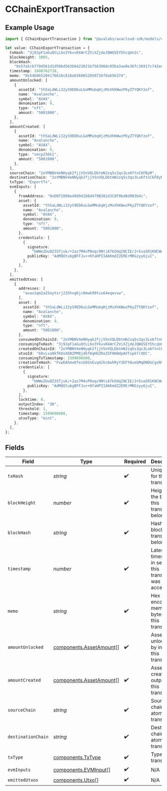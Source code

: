 # CChainExportTransaction

## Example Usage

```typescript
import { CChainExportTransaction } from "@avalabs/avacloud-sdk/models/components";

let value: CChainExportTransaction = {
  txHash: "3j9JpF1aGuQtLLbo3YkvvKkWrCZViXZjdeJQWUSEY5hcqUn2c",
  blockHeight: 1005,
  blockHash:
    "0x57a5cb7704561d1d59bd563b6421021b7563960c05ba3ae0e36fc36917c742ee",
  timestamp: 1600762738,
  memo: "0x546865204176616c616e6368652050726f6a656374",
  amountUnlocked: [
    {
      assetId: "th5aLdWLi32yS9ED6uLGoMMubqHjzMsXhKWwzP6yZTYQKYzof",
      name: "Avalanche",
      symbol: "AVAX",
      denomination: 9,
      type: "nft",
      amount: "5001000",
    },
  ],
  amountCreated: [
    {
      assetId: "th5aLdWLi32yS9ED6uLGoMMubqHjzMsXhKWwzP6yZTYQKYzof",
      name: "Avalanche",
      symbol: "AVAX",
      denomination: 9,
      type: "secp256k1",
      amount: "5001000",
    },
  ],
  sourceChain: "2oYMBNV4eNHyqk2fjjV5nVQLDbtmNJzq5s3qs3Lo6ftnC6FByM",
  destinationChain: "2oYMBNV4eNHyqk2fjjV5nVQLDbtmNJzq5s3qs3Lo6ftnC6FByM",
  txType: "ExportTx",
  evmInputs: [
    {
      fromAddress: "0xD0f2898e49d941D6d479B381d3C8F0bd8d983b4c",
      asset: {
        assetId: "th5aLdWLi32yS9ED6uLGoMMubqHjzMsXhKWwzP6yZTYQKYzof",
        name: "Avalanche",
        symbol: "AVAX",
        denomination: 9,
        type: "nft",
        amount: "5001000",
      },
      credentials: [
        {
          signature:
            "bWWoZUu0Z3STjuk/+2az7M4vP0oqc9NtiA7kOdqINCIE/2+5va5R1KNCWwEX5jE1xVHLvAxU2LHTN5gK8m84HwA",
          publicKey: "AdMQOtubgBFFJu++0faHPIIA6KmdZ2ERErMRGzyy6juI",
        },
      ],
    },
  ],
  emittedUtxos: [
    {
      addresses: [
        "avax1qm2a25eytsrj235hxg6jc0mwk99tss64eqevsw",
      ],
      asset: {
        assetId: "th5aLdWLi32yS9ED6uLGoMMubqHjzMsXhKWwzP6yZTYQKYzof",
        name: "Avalanche",
        symbol: "AVAX",
        denomination: 9,
        type: "nft",
        amount: "5001000",
      },
      consumedOnChainId: "2oYMBNV4eNHyqk2fjjV5nVQLDbtmNJzq5s3qs3Lo6ftnC6FByM",
      consumingTxHash: "3j9JpF1aGuQtLLbo3YkvvKkWrCZViXZjdeJQWUSEY5hcqUn2c",
      createdOnChainId: "2oYMBNV4eNHyqk2fjjV5nVQLDbtmNJzq5s3qs3Lo6ftnC6FByM",
      utxoId: "68vLva9kfKUsX88ZPM8jdbf8qHUZRoZSFH6NdpAVTspkfrXDC",
      consumingTxTimestamp: 1599696000,
      creationTxHash: "FvwEAhmxKfeiG8SnEvq42hc6whRyY3EFYAvebMqDNDGCgxN5Z",
      credentials: [
        {
          signature:
            "bWWoZUu0Z3STjuk/+2az7M4vP0oqc9NtiA7kOdqINCIE/2+5va5R1KNCWwEX5jE1xVHLvAxU2LHTN5gK8m84HwA",
          publicKey: "AdMQOtubgBFFJu++0faHPIIA6KmdZ2ERErMRGzyy6juI",
        },
      ],
      locktime: 0,
      outputIndex: "38",
      threshold: 1,
      timestamp: 1599696000,
      utxoType: "mint",
    },
  ],
};
```

## Fields

| Field                                                              | Type                                                               | Required                                                           | Description                                                        | Example                                                            |
| ------------------------------------------------------------------ | ------------------------------------------------------------------ | ------------------------------------------------------------------ | ------------------------------------------------------------------ | ------------------------------------------------------------------ |
| `txHash`                                                           | *string*                                                           | :heavy_check_mark:                                                 | Unique ID for this transaction.                                    | 3j9JpF1aGuQtLLbo3YkvvKkWrCZViXZjdeJQWUSEY5hcqUn2c                  |
| `blockHeight`                                                      | *number*                                                           | :heavy_check_mark:                                                 | Height of the block this transaction belongs to.                   | 1005                                                               |
| `blockHash`                                                        | *string*                                                           | :heavy_check_mark:                                                 | Hash of the block this transaction belongs to.                     | 0x57a5cb7704561d1d59bd563b6421021b7563960c05ba3ae0e36fc36917c742ee |
| `timestamp`                                                        | *number*                                                           | :heavy_check_mark:                                                 | Latest timestamp in seconds this transaction was accepted.         | 1600762738                                                         |
| `memo`                                                             | *string*                                                           | :heavy_check_mark:                                                 | Hex encoded memo bytes for this transaction.                       | 0x546865204176616c616e6368652050726f6a656374                       |
| `amountUnlocked`                                                   | [components.AssetAmount](../../models/components/assetamount.md)[] | :heavy_check_mark:                                                 | Assets unlocked by inputs of this transaction.                     |                                                                    |
| `amountCreated`                                                    | [components.AssetAmount](../../models/components/assetamount.md)[] | :heavy_check_mark:                                                 | Assets created by outputs of this transaction.                     |                                                                    |
| `sourceChain`                                                      | *string*                                                           | :heavy_check_mark:                                                 | Source chain for an atomic transaction.                            | 2oYMBNV4eNHyqk2fjjV5nVQLDbtmNJzq5s3qs3Lo6ftnC6FByM                 |
| `destinationChain`                                                 | *string*                                                           | :heavy_check_mark:                                                 | Destination chain for an atomic transaction.                       | 2oYMBNV4eNHyqk2fjjV5nVQLDbtmNJzq5s3qs3Lo6ftnC6FByM                 |
| `txType`                                                           | [components.TxType](../../models/components/txtype.md)             | :heavy_check_mark:                                                 | Type of transaction.                                               | ExportTx                                                           |
| `evmInputs`                                                        | [components.EVMInput](../../models/components/evminput.md)[]       | :heavy_check_mark:                                                 | N/A                                                                |                                                                    |
| `emittedUtxos`                                                     | [components.Utxo](../../models/components/utxo.md)[]               | :heavy_check_mark:                                                 | N/A                                                                |                                                                    |